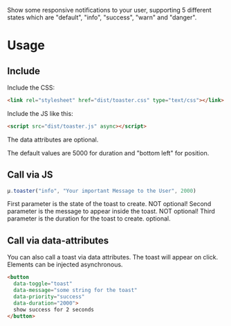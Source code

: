 Show some responsive notifications to your user, supporting 5 different states which are "default", "info", "success", "warn" and "danger".

Usage
=====

## Include
Include the CSS:

```html
<link rel="stylesheet" href="dist/toaster.css" type="text/css"></link>
```

Include the JS like this:

```html
<script src="dist/toaster.js" async></script>
```

The data attributes are optional.

The default values are 5000 for duration and "bottom left" for position.

## Call via JS

```javascript
µ.toaster("info", "Your important Message to the User", 2000)
```

First parameter is the state of the toast to create. NOT optional!
Second parameter is the message to appear inside the toast. NOT optional!
Third parameter is the duration for the toast to create. optional.

## Call via data-attributes
You can also call a toast via data attributes. The toast will appear on click. Elements can be injected asynchronous.

```html
<button
  data-toggle="toast"
  data-message="some string for the toast"
  data-priority="success"
  data-duration="2000">
  show success for 2 seconds
</button>
```
